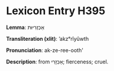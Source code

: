 # Lexicon Entry H395

**Lemma**: אַכְזְרִיּוּת

**Transliteration (xlit)**: ʼakzᵉrîyûwth

**Pronunciation**: ak-ze-ree-ooth'

**Description**:
from אַכְזָרִי; fierceness; cruel.
